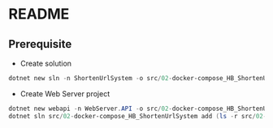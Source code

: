 # README
## Prerequisite
- Create solution
```ps1
dotnet new sln -n ShortenUrlSystem -o src/02-docker-compose_HB_ShortenUrlSystem
```
- Create Web Server project
```ps1
dotnet new webapi -n WebServer.API -o src/02-docker-compose_HB_ShortenUrlSystem/WebServer.API;
dotnet sln src/02-docker-compose_HB_ShortenUrlSystem add (ls -r src/02-docker-compose_HB_ShortenUrlSystem/**/*.csproj)
```